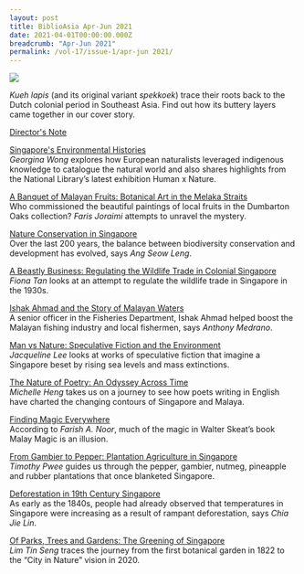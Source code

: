 ```yaml
---
layout: post
title: BiblioAsia Apr-Jun 2021
date: 2021-04-01T00:00:00.000Z
breadcrumb: "Apr-Jun 2021"
permalink: /vol-17/issue-1/apr-jun 2021/
---
```


<img src="/images/Vol-17-issue-1/landing/Vol17_Iss1.jpg">




*Kueh lapis* (and its original variant *spekkoek*) trace their roots back to the Dutch colonial period in Southeast Asia. Find out how its buttery layers came together in our cover story.

[Director's Note](/vol-16/issue-4/jan-mar-2021/director-note)

[Singapore's Environmental Histories](/vol-17/issue-1/apr-jun-2021/humanxnature)<br>*Georgina Wong* explores how European naturalists leveraged indigenous knowledge to catalogue the natural world and also shares highlights from the National Library’s latest exhibition Human x Nature.

[A Banquet of Malayan Fruits: Botanical Art in the Melaka Straits](/vol-17/issue-1/apr-jun-2021/malayan-fruits)<br>Who commissioned the beautiful paintings of local fruits in the Dumbarton Oaks collection? *Faris Joraimi* attempts to unravel the mystery.

[Nature Conservation in Singapore](/vol-17/issue-1/apr-jun-2021/nature)<br>Over the last 200 years, the balance between biodiversity conservation and development has evolved, says *Ang Seow Leng*.

[A Beastly Business: Regulating the Wildlife Trade in Colonial Singapore](/vol-17/issue-1/apr-jun-2021/beastly-business)<br>*Fiona Tan* looks at an attempt to regulate the wildlife trade in Singapore in the 1930s.

[Ishak Ahmad and the Story of Malayan Waters](/vol-17/issue-1/apr-jun-2021/ishak-ahmad)<br>A senior officer in the Fisheries Department, Ishak Ahmad helped boost the Malayan fishing industry and local fishermen, says *Anthony Medrano*.

[Man vs Nature: Speculative Fiction and the Environment ](/vol-17/issue-1/apr-jun-2021/manvsnature)<br>*Jacqueline Lee* looks at works of speculative fiction that imagine a Singapore beset by rising sea levels and mass extinctions.

[The Nature of Poetry: An Odyssey Across Time](/vol-17/issue-1/apr-jun-2021/poetry)<br>*Michelle Heng* takes us on a journey to see how poets writing in English have charted the changing contours of Singapore and Malaya.

[Finding Magic Everywhere](/vol-17/issue-1/apr-jun-2021/magic)<br>According to *Farish A. Noor*, much of the magic in Walter Skeat’s book Malay Magic is an illusion.

[From Gambier to Pepper: Plantation Agriculture in Singapore ](/vol-17/issue-1/apr-jun-2021/agriculture)<br>*Timothy Pwee* guides us through the pepper, gambier, nutmeg, pineapple and rubber plantations that once blanketed Singapore.

[Deforestation in 19th Century Singapore](/vol-17/issue-1/apr-jun-2021/deforestation)<br>As early as the 1840s, people had already observed that temperatures in Singapore were increasing as a result of rampant deforestation, says *Chia Jie Lin*.

[Of Parks, Trees and Gardens: The Greening of Singapore](/vol-17/issue-1/apr-jun-2021/greening)<br>*Lim Tin Seng* traces the journey from the first botanical garden in 1822 to the “City in Nature” vision in 2020.
